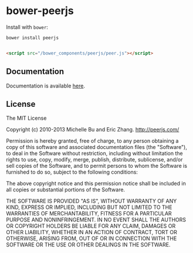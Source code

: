 # bower-peerjs

Install with `bower`:

```shell
bower install peerjs
```

```html

<script src="/bower_components/peerjs/peer.js"></script>
```

## Documentation

Documentation is available [here](http://peerjs.com/docs).

## License

The MIT License

Copyright (c) 2010-2013 Michelle Bu and Eric Zhang. http://peerjs.com/

Permission is hereby granted, free of charge, to any person obtaining a copy
of this software and associated documentation files (the "Software"), to deal
in the Software without restriction, including without limitation the rights
to use, copy, modify, merge, publish, distribute, sublicense, and/or sell
copies of the Software, and to permit persons to whom the Software is
furnished to do so, subject to the following conditions:

The above copyright notice and this permission notice shall be included in
all copies or substantial portions of the Software.

THE SOFTWARE IS PROVIDED "AS IS", WITHOUT WARRANTY OF ANY KIND, EXPRESS OR
IMPLIED, INCLUDING BUT NOT LIMITED TO THE WARRANTIES OF MERCHANTABILITY,
FITNESS FOR A PARTICULAR PURPOSE AND NONINFRINGEMENT. IN NO EVENT SHALL THE
AUTHORS OR COPYRIGHT HOLDERS BE LIABLE FOR ANY CLAIM, DAMAGES OR OTHER
LIABILITY, WHETHER IN AN ACTION OF CONTRACT, TORT OR OTHERWISE, ARISING FROM,
OUT OF OR IN CONNECTION WITH THE SOFTWARE OR THE USE OR OTHER DEALINGS IN
THE SOFTWARE.
